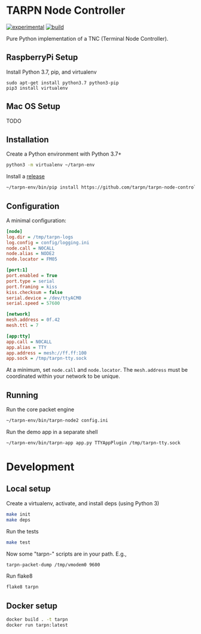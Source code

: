 # TARPN Node Controller

[![experimental](http://badges.github.io/stability-badges/dist/experimental.svg)](http://github.com/badges/stability-badges)
[![build](https://github.com/tarpn/tarpn-node-controller/actions/workflows/build.yml/badge.svg)](https://github.com/tarpn/tarpn-node-controller/actions/workflows/build.yml)

Pure Python implementation of a TNC (Terminal Node Controller).

## RaspberryPi Setup

Install Python 3.7, pip, and virtualenv

```
sudo apt-get install python3.7 python3-pip
pip3 install virtualenv
```

## Mac OS Setup

TODO

## Installation

Create a Python environment with Python 3.7+

```sh
python3 -m virtualenv ~/tarpn-env
```

Install a [release](https://github.com/tarpn/tarpn-node-controller/releases)

```sh
~/tarpn-env/bin/pip install https://github.com/tarpn/tarpn-node-controller/releases/download/v0.1.0/tarpn_core-0.1.0-py3-none-any.whl
```

## Configuration

A minimal configuration:

```ini
[node]
log.dir = /tmp/tarpn-logs
log.config = config/logging.ini
node.call = N0CALL
node.alias = NODE2
node.locator = FM05

[port:1]
port.enabled = True
port.type = serial
port.framing = kiss
kiss.checksum = false
serial.device = /dev/ttyACM0
serial.speed = 57600

[network]
mesh.address = 0f.42
mesh.ttl = 7

[app:tty]
app.call = N0CALL
app.alias = TTY
app.address = mesh://ff.ff:100
app.sock = /tmp/tarpn-tty.sock
```

At a minimum, set `node.call` and `node.locator`. The `mesh.address` must be coordinated within your network to be unique.

## Running

Run the core packet engine

```sh
~/tarpn-env/bin/tarpn-node2 config.ini
```

Run the demo app in a separate shell

```sh
~/tarpn-env/bin/tarpn-app app.py TTYAppPlugin /tmp/tarpn-tty.sock
```

# Development

## Local setup

Create a virtualenv, activate, and install deps (using Python 3)

```sh
make init
make deps
```

Run the tests

```sh
make test
```

Now some "tarpn-" scripts are in your path. E.g.,

```sh
tarpn-packet-dump /tmp/vmodem0 9600
```

Run flake8

```sh
flake8 tarpn
```


## Docker setup

```sh
docker build . -t tarpn
docker run tarpn:latest
```
